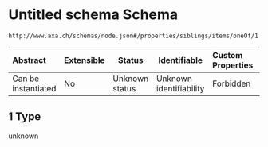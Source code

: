 # Untitled schema Schema

```txt
http://www.axa.ch/schemas/node.json#/properties/siblings/items/oneOf/1
```




| Abstract            | Extensible | Status         | Identifiable            | Custom Properties | Additional Properties | Access Restrictions | Defined In                                      |
| :------------------ | ---------- | -------------- | ----------------------- | :---------------- | --------------------- | ------------------- | ----------------------------------------------- |
| Can be instantiated | No         | Unknown status | Unknown identifiability | Forbidden         | Allowed               | none                | [node.json\*](node.json "open original schema") |

## 1 Type

unknown
